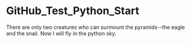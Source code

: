 # GitHub_Test_Python_Start
There are only two creatures who can surmount the pyramids--the eagle and the snail.  Now I will fly in the python sky.
